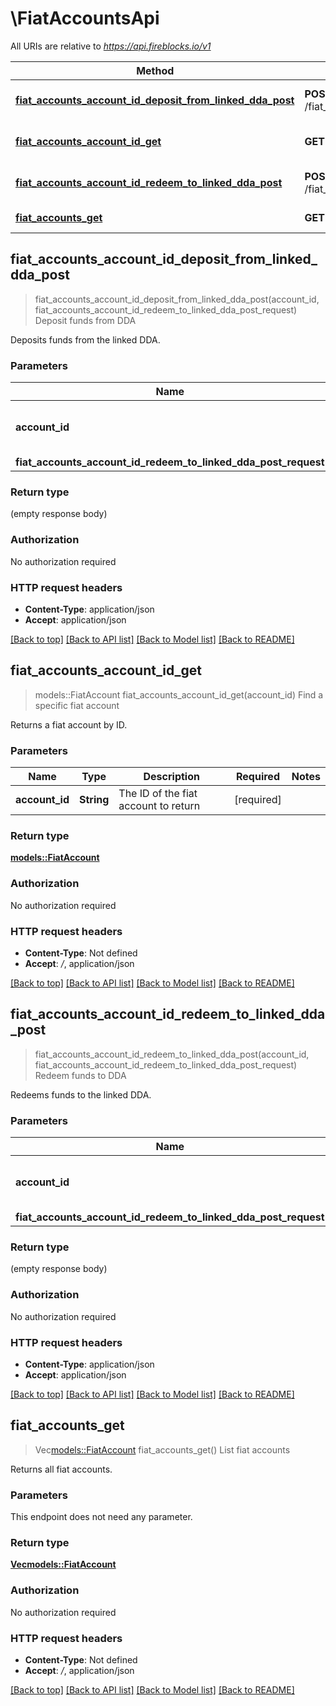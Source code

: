 # \FiatAccountsApi

All URIs are relative to *https://api.fireblocks.io/v1*

Method | HTTP request | Description
------------- | ------------- | -------------
[**fiat_accounts_account_id_deposit_from_linked_dda_post**](FiatAccountsApi.md#fiat_accounts_account_id_deposit_from_linked_dda_post) | **POST** /fiat_accounts/{accountId}/deposit_from_linked_dda | Deposit funds from DDA
[**fiat_accounts_account_id_get**](FiatAccountsApi.md#fiat_accounts_account_id_get) | **GET** /fiat_accounts/{accountId} | Find a specific fiat account
[**fiat_accounts_account_id_redeem_to_linked_dda_post**](FiatAccountsApi.md#fiat_accounts_account_id_redeem_to_linked_dda_post) | **POST** /fiat_accounts/{accountId}/redeem_to_linked_dda | Redeem funds to DDA
[**fiat_accounts_get**](FiatAccountsApi.md#fiat_accounts_get) | **GET** /fiat_accounts | List fiat accounts



## fiat_accounts_account_id_deposit_from_linked_dda_post

> fiat_accounts_account_id_deposit_from_linked_dda_post(account_id, fiat_accounts_account_id_redeem_to_linked_dda_post_request)
Deposit funds from DDA

Deposits funds from the linked DDA.

### Parameters


Name | Type | Description  | Required | Notes
------------- | ------------- | ------------- | ------------- | -------------
**account_id** | **String** | The ID of the fiat account to use | [required] |
**fiat_accounts_account_id_redeem_to_linked_dda_post_request** | Option<[**FiatAccountsAccountIdRedeemToLinkedDdaPostRequest**](FiatAccountsAccountIdRedeemToLinkedDdaPostRequest.md)> |  |  |

### Return type

 (empty response body)

### Authorization

No authorization required

### HTTP request headers

- **Content-Type**: application/json
- **Accept**: application/json

[[Back to top]](#) [[Back to API list]](../README.md#documentation-for-api-endpoints) [[Back to Model list]](../README.md#documentation-for-models) [[Back to README]](../README.md)


## fiat_accounts_account_id_get

> models::FiatAccount fiat_accounts_account_id_get(account_id)
Find a specific fiat account

Returns a fiat account by ID.

### Parameters


Name | Type | Description  | Required | Notes
------------- | ------------- | ------------- | ------------- | -------------
**account_id** | **String** | The ID of the fiat account to return | [required] |

### Return type

[**models::FiatAccount**](FiatAccount.md)

### Authorization

No authorization required

### HTTP request headers

- **Content-Type**: Not defined
- **Accept**: */*, application/json

[[Back to top]](#) [[Back to API list]](../README.md#documentation-for-api-endpoints) [[Back to Model list]](../README.md#documentation-for-models) [[Back to README]](../README.md)


## fiat_accounts_account_id_redeem_to_linked_dda_post

> fiat_accounts_account_id_redeem_to_linked_dda_post(account_id, fiat_accounts_account_id_redeem_to_linked_dda_post_request)
Redeem funds to DDA

Redeems funds to the linked DDA.

### Parameters


Name | Type | Description  | Required | Notes
------------- | ------------- | ------------- | ------------- | -------------
**account_id** | **String** | The ID of the fiat account to use | [required] |
**fiat_accounts_account_id_redeem_to_linked_dda_post_request** | Option<[**FiatAccountsAccountIdRedeemToLinkedDdaPostRequest**](FiatAccountsAccountIdRedeemToLinkedDdaPostRequest.md)> |  |  |

### Return type

 (empty response body)

### Authorization

No authorization required

### HTTP request headers

- **Content-Type**: application/json
- **Accept**: application/json

[[Back to top]](#) [[Back to API list]](../README.md#documentation-for-api-endpoints) [[Back to Model list]](../README.md#documentation-for-models) [[Back to README]](../README.md)


## fiat_accounts_get

> Vec<models::FiatAccount> fiat_accounts_get()
List fiat accounts

Returns all fiat accounts.

### Parameters

This endpoint does not need any parameter.

### Return type

[**Vec<models::FiatAccount>**](FiatAccount.md)

### Authorization

No authorization required

### HTTP request headers

- **Content-Type**: Not defined
- **Accept**: */*, application/json

[[Back to top]](#) [[Back to API list]](../README.md#documentation-for-api-endpoints) [[Back to Model list]](../README.md#documentation-for-models) [[Back to README]](../README.md)

